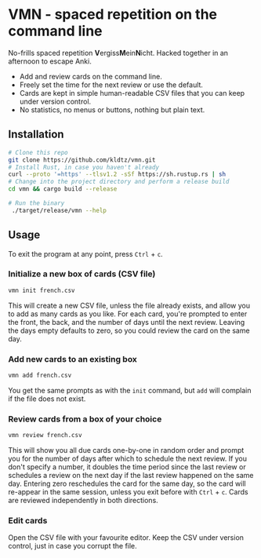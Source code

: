 # VMN - spaced repetition on the command line

No-frills spaced repetition **V**ergiss**M**ein**N**icht. Hacked together in an afternoon to escape Anki.

* Add and review cards on the command line.
* Freely set the time for the next review or use the default.
* Cards are kept in simple human-readable CSV files that you can keep under version control.
* No statistics, no menus or buttons, nothing but plain text.

## Installation

```bash
# Clone this repo
git clone https://github.com/kldtz/vmn.git
# Install Rust, in case you haven't already
curl --proto '=https' --tlsv1.2 -sSf https://sh.rustup.rs | sh
# Change into the project directory and perform a release build
cd vmn && cargo build --release

# Run the binary
 ./target/release/vmn --help
```

## Usage

To exit the program at any point, press `Ctrl` + `c`. 

### Initialize a new box of cards (CSV file)

```bash
vmn init french.csv
```

This will create a new CSV file, unless the file already exists, and allow you to add as many cards as you like.
For each card, you're prompted to enter the front, the back, and the number of days until the next review.
Leaving the days empty defaults to zero, so you could review the card on the same day.


### Add new cards to an existing box

```bash
vmn add french.csv
``` 

You get the same prompts as with the `init` command, but `add` will complain if the file does not exist.


### Review cards from a box of your choice

```bash
vmn review french.csv
```

This will show you all due cards one-by-one in random order and prompt you for the number of days after which to schedule the next review.
If you don't specify a number, it doubles the time period since the last review or schedules a review on the next day if the last review happened on the same day.
Entering zero reschedules the card for the same day, so the card will re-appear in the same session, unless you exit before with `Ctrl` + `c`.
Cards are reviewed independently in both directions.


### Edit cards

Open the CSV file with your favourite editor.
Keep the CSV under version control, just in case you corrupt the file.
